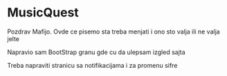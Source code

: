 # MusicQuest
Pozdrav Mafijo.
Ovde ce pisemo sta treba menjati i ono sto valja ili ne valja jelte

Napravio sam BootStrap granu gde cu da ulepsam izgled sajta

Treba napraviti stranicu sa notifikacijama i za promenu sifre
